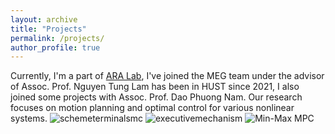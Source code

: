 ```yaml
---
layout: archive
title: "Projects"
permalink: /projects/
author_profile: true
---
```

Currently, I'm a part of [ARA Lab](https://ara.cse.unr.edu/), 
I've joined the MEG team under the advisor of Assoc. Prof. Nguyen Tung Lam has been in HUST since 2021, I also joined some projects with Assoc. Prof. Dao Phuong Nam. Our research focuses on motion planning and optimal control for various nonlinear systems. 
![schemeterminalsmc](https://github.com/user-attachments/assets/59ec51c0-9c1c-4254-99ab-624d3ae6e56f)
![executivemechanism](https://github.com/user-attachments/assets/f74aa3ac-7c3e-41ce-8faf-0c1cd6734573)
![Min-Max MPC](https://github.com/user-attachments/assets/012011ff-006f-4bb6-968e-2e2709a1e016)
